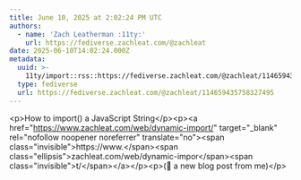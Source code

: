 ```yaml
---
title: June 10, 2025 at 2:02:24 PM UTC
authors:
  - name: 'Zach Leatherman :11ty:'
    url: https://fediverse.zachleat.com/@zachleat
date: 2025-06-10T14:02:24.000Z
metadata:
  uuid: >-
    11ty/import::rss::https://fediverse.zachleat.com/@zachleat/114659435758327495
  type: fediverse
  url: https://fediverse.zachleat.com/@zachleat/114659435758327495
---
```

\<p>How to import() a JavaScript String\</p>\<p>\<a href="https://www.zachleat.com/web/dynamic-import/" target="\_blank" rel="nofollow noopener noreferrer" translate="no">\<span class="invisible">https://www.\</span>\<span class="ellipsis">zachleat.com/web/dynamic-impor\</span>\<span class="invisible">t/\</span>\</a>\</p>\<p>(📮 a new blog post from me)\</p>